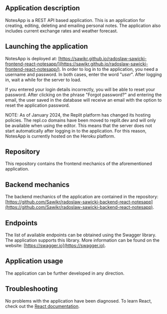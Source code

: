 ## Application description
NotesApp is a REST API based application. This is an application for creating, editing, deleting and emailing personal notes.
The application also includes current exchange rates and weather forecast.

## Launching the application
NotesApp is deployed at: [https://sawikr.github.io/radoslaw-sawicki-frontend-react-notesapp/](https://sawikr.github.io/radoslaw-sawicki-frontend-react-notesapp/).
In order to log in to the application, you need a username and password. In both cases, enter the word "*user*". After logging in, wait a while for the server to load.

If you entered your login details incorrectly, you will be able to reset your password. After clicking on the phrase "Forgot password?" and entering the email, the user saved in the database will receive an email with the option to reset the application password.

NOTE: As of January 2024, the Replit platform has changed its hosting policies. The repl.co domains have been moved to replit.dev and will only be available when using the editor. This means that the server does not start automatically after logging in to the application. For this reason, NotesApp is currently hosted on the Heroku platform.

## Repository
This repository contains the frontend mechanics of the aforementioned application.

##  Backend mechanics
The backend mechanics of the application are contained in the repository:
[https://github.com/Sawikr/radoslaw-sawicki-backend-react-notesapp](https://github.com/Sawikr/radoslaw-sawicki-backend-react-notesapp).

## Endpoints
The list of available endpoints can be obtained using the Swagger library. The application supports this library.
More information can be found on the website: [https://swagger.io](https://swagger.io).

## Application usage
The application can be further developed in any direction.

## Troubleshooting
No problems with the application have been diagnosed.
To learn React, check out the [React documentation](https://reactjs.org/).
